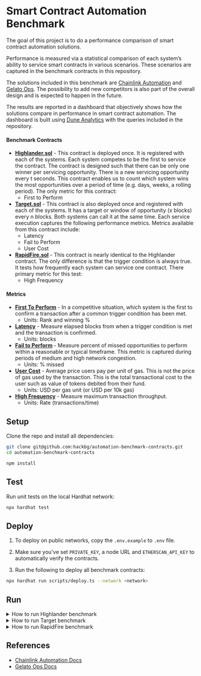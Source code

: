 # Smart Contract Automation Benchmark

The goal of this project is to do a performance comparison of smart contract automation solutions.

Performance is measured via a statistical comparison of each system’s ability to service smart contracts in various scenarios. These scenarios are captured in the benchmark contracts in this repository.

The solutions included in this benchmark are [Chainlink Automation](https://automation.chain.link) and [Gelato Ops](https://app.gelato.network). The possibility to add new competitors is also part of the overall design and is expected to happen in the future.

The results are reported in a dashboard that objectively shows how the solutions compare in performance in smart contract automation. The dashboard is built using [Dune Analytics](https://dune.com) with the queries included in the repository.

#### Benchmark Contracts

- **[Highlander.sol](/contracts/Highlander.sol)** - This contract is deployed once. It is registered with each of the systems. Each system competes to be the first to service the contract. The contract is designed such that there can be only one winner per servicing opportunity. There is a new servicing opportunity every t seconds. This contract enables us to count which system wins the most opportunities over a period of time (e.g. days, weeks, a rolling period). The only metric for this contract:
  - First to Perform
- **[Target.sol](/contracts/Target.sol)** - This contract is also deployed once and registered with each of the systems. It has a target or window of opportunity (x blocks) every n blocks. Both systems can call it at the same time. Each service execution captures the following performance metrics. Metrics available from this contract include:
  - Latency
  - Fail to Perform
  - User Cost
- **[RapidFire.sol](/contracts/RapidFire.sol)** - This contract is nearly identical to the Highlander contract. The only difference is that the trigger condition is always true. It tests how frequently each system can service one contract. There primary metric for this test:
  - High Frequency

#### Metrics

- **[First To Perform](/queries/dune/first-to-perform.sql)** - In a competitive situation, which system is the first to confirm a
  transaction after a common trigger condition has been met.
  - Units: Rank and winning %
- **[Latency](/queries/dune/latency.sql)** - Measure elapsed blocks from when a trigger condition is met and the transaction is confirmed.
  - Units: blocks
- **[Fail to Perform](/queries/dune/fail-to-perform.sql)** - Measure percent of missed opportunities to perform within a reasonable or typical timeframe. This metric is captured during periods of medium and high network congestion.
  - Units: % missed
- **[User Cost](/queries/dune/user-cost.sql)** - Average price users pay per unit of gas. This is not the price of gas used by the transaction. This is the total transactional cost to the user such as value of tokens debited from their fund.
  - Units: USD per gas unit (or USD per 10k gas)
- **[High Frequency](/queries/dune/high-frequency.sql)** - Measure maximum transaction throughput.
  - Units: Rate (transactions/time)

## Setup

Clone the repo and install all dependencies:

```bash
git clone git@github.com:hackbg/automation-benchmark-contracts.git
cd automation-benchmark-contracts

npm install
```

## Test

Run unit tests on the local Hardhat network:

```bash
npx hardhat test
```

## Deploy

1. To deploy on public networks, copy the `.env.example` to `.env` file.

2. Make sure you've set `PRIVATE_KEY`, a node URL and `ETHERSCAN_API_KEY` to automatically verify the contracts.

3. Run the following to deploy all benchmark contracts:

```bash
npx hardhat run scripts/deploy.ts --network <network>
```

## Run

<details>
  <summary>How to run Highlander benchmark</summary>

1. Register your `Highlander` deployment as Upkeep on [Chainlink Automation](https://automation.chain.link/) with 200K gas limit. It requires minumum of 5 LINK but more may be needed depending on the network, the congestion and the timeframe you want to run this benchmark.

2. Register the same `Highlander` deployment as Task on [Gelato Automation](https://app.gelato.network/).

   2.1 Select `exec` as function to be automated.

   2.2 Use the `Highlander` contract address as resolver and select the `checker` function to be called.

   2.3 Deposit enough native tokens to allow running for the timeframe of the benchmark.

3. Stop the Chainlink Upkeep and Gelato Task once the decided benchmark timeframe has ended.

4. Submit your `Highlander` contract for decoding at [Dune Analytics](https://dune.com/contracts/new).

5. Paste the [First To Perform query](/queries/dune/first-to-perform.sql) into a [new Dune query](https://dune.com/queries).

6. Set all required parameters.

   6.1 `Name of Dune project` is the name you set when submitting the contract for decoding.

   6.2 `First block of test timeframe` must cut the first transaction which is won by the system that is registered first.

   6.3 `Last block of test timeframe` marks the end of the benchmark timeframe.

7. Run the query.

</details>

<details>
  <summary>How to run Target benchmark</summary>

1. Register your `Target` deployment as Upkeep on [Chainlink Automation](https://automation.chain.link/) with 200K gas limit. It requires minumum of 5 LINK but more may be needed depending on the network, the congestion and the timeframe you want to run this benchmark.

2. Register the same `Target` deployment as Task on [Gelato Automation](https://app.gelato.network/).

   2.1 Select `exec` as function to be automated.

   2.2 Use the `Target` contract address as resolver and select the `checker` function to be called.

   2.3 Deposit enough native tokens to allow running for the timeframe of the benchmark.

3. Stop the Chainlink Upkeep and Gelato Task once the decided benchmark timeframe has ended.

4. Submit your `Target` contract for decoding at [Dune Analytics](https://dune.com/contracts/new).

5. Paste the [Latency query](/queries/dune/latency.sql) into a [new Dune query](https://dune.com/queries).

6. Paste the [Fail to Perform query](/queries/dune/fail-to-perform.sql) into a [new Dune query](https://dune.com/queries).

7. Paste the [User Cost query](/queries/dune/user-cost.sql) into a [new Dune query](https://dune.com/queries).

8. Set all required parameters to all queries.

   8.1 `Name of Dune project` is the name you set when submitting the contract for decoding.

   8.2 `First block of test timeframe` must cut the first transaction of each systems because it's difficult to register them altogether and at an exact block number.

   8.3 `Last block of test timeframe` marks the end of the benchmark timeframe.

9. Run the queries.

</details>

<details>
  <summary>How to run RapidFire benchmark</summary>

1. Register your `RapidFire` deployment as Upkeep on [Chainlink Automation](https://automation.chain.link/) with 200K gas limit. It requires minumum of 5 LINK but more may be needed depending on the network, the congestion and the timeframe you want to run this benchmark.

2. Register the same `RapidFire` deployment as Task on [Gelato Automation](https://app.gelato.network/).

   2.1 Select `exec` as function to be automated.

   2.2 Use the `RapidFire` contract address as resolver and select the `checker` function to be called.

   2.3 Deposit enough native tokens to allow running for the timeframe of the benchmark.

3. Stop the Chainlink Upkeep and Gelato Task once the decided benchmark timeframe has ended.

4. Submit your `RapidFire` contract for decoding at [Dune Analytics](https://dune.com/contracts/new).

5. Paste the [High Frequency query](/queries/dune/high-frequency.sql) into a [new Dune query](https://dune.com/queries).

6. Set all required parameters.

   6.1 `Name of Dune project` is the name you set when submitting the contract for decoding.

   6.2 `First block of test timeframe` must cut the first transactions which were submitted before all systems were registered and running.

   6.3 `Last block of test timeframe` marks the end of the benchmark timeframe.

7. Run the query.

</details>

## References

- [Chainlink Automation Docs](https://docs.chain.link/docs/chainlink-automation/introduction)
- [Gelato Ops Docs](https://docs.gelato.network/introduction/what-is-gelato)
